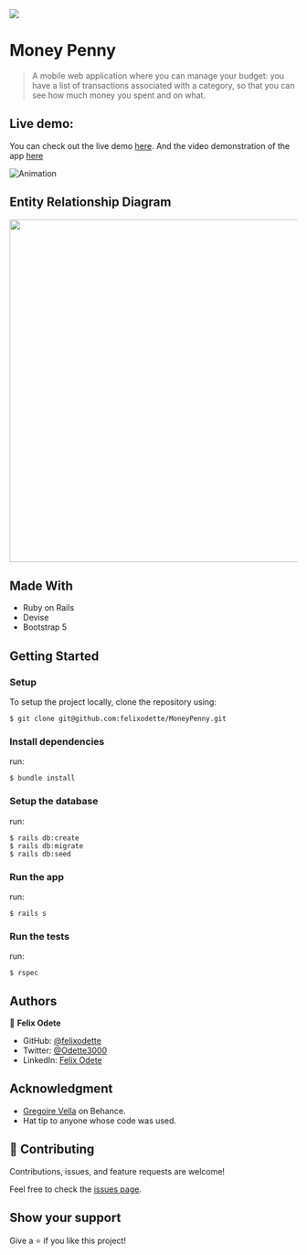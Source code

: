 ![](https://img.shields.io/badge/Microverse-blueviolet)

# Money Penny

> A mobile web application where you can manage your budget: you have a list of transactions associated with a category, so that you can see how much money you spent and on what.

## Live demo:
You can check out the live demo [here](https://evening-caverns-46069.herokuapp.com).
And the video demonstration of the app [here](https://www.loom.com/share/a6b2675bfe30498b8c5ec7e3a660d6c2)

![Animation](https://user-images.githubusercontent.com/50721479/190150479-bc759674-9c64-45c2-8fb2-f2b08507d049.gif)

## Entity Relationship Diagram
<img src="https://user-images.githubusercontent.com/50721479/190148367-be9ac1c0-2d96-4049-aea3-8e5d75c1f5fa.png" width="600">

## Made With

- Ruby on Rails
- Devise
- Bootstrap 5

## Getting Started

### Setup

To setup the project locally, clone the repository using:

```
$ git clone git@github.com:felixodette/MoneyPenny.git
```

### Install dependencies
run:
```
$ bundle install
```

### Setup the database
run:
```
$ rails db:create
$ rails db:migrate
$ rails db:seed
```

### Run the app
run:
```
$ rails s
```

### Run the tests
run:
```
$ rspec
```

## Authors

👤 **Felix Odete**

- GitHub: [@felixodette](https://github.com/ha-manel)
- Twitter: [@Odette3000](https://twitter.com/ha_manel_)
- LinkedIn: [Felix Odete](https://www.linkedin.com/in/manel-hammouche/)

## Acknowledgment
- [Gregoire Vella](https://www.behance.net/gregoirevella) on Behance.
- Hat tip to anyone whose code was used.

## 🤝 Contributing

Contributions, issues, and feature requests are welcome!

Feel free to check the [issues page](../../issues/).

## Show your support

Give a ⭐️ if you like this project!